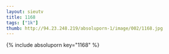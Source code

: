 ```yaml
--- 
layout: sieutv
title: 1168
tags: ["1k"]
thumb: http://94.23.248.219/absoluporn-1/image/002/1168.jpg
---
```

{% include absoluporn key="1168" %} 
